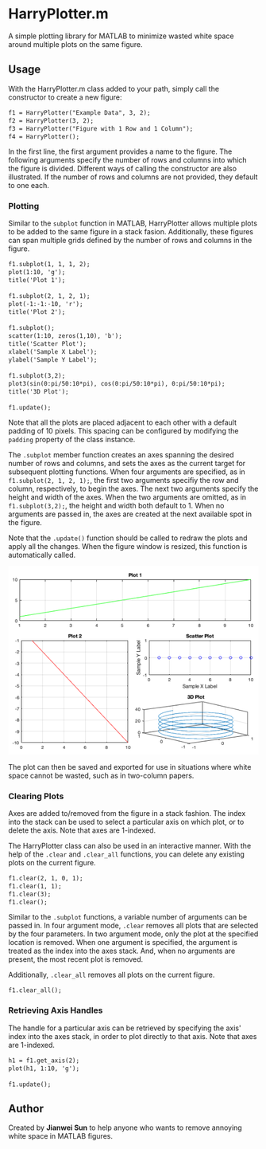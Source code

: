 # HarryPlotter.m
A simple plotting library for MATLAB to minimize wasted white space around multiple plots on the same figure. 

## Usage
With the HarryPlotter.m class added to your path, simply call the constructor to create a new figure:

```
f1 = HarryPlotter("Example Data", 3, 2);
f2 = HarryPlotter(3, 2);
f3 = HarryPlotter("Figure with 1 Row and 1 Column");
f4 = HarryPlotter();
```

In the first line, the first argument provides a name to the figure. The following arguments specify the number of rows and columns into which the figure is divided. Different ways of calling the constructor are also illustrated. If the number of rows and columns are not provided, they default to one each. 

### Plotting
Similar to the `subplot` function in MATLAB, HarryPlotter allows multiple plots to be added to the same figure in a stack fasion. Additionally, these figures can span multiple grids defined by the number of rows and columns in the figure.

```
f1.subplot(1, 1, 1, 2);
plot(1:10, 'g');
title('Plot 1');

f1.subplot(2, 1, 2, 1);
plot(-1:-1:-10, 'r');
title('Plot 2');

f1.subplot();
scatter(1:10, zeros(1,10), 'b');
title('Scatter Plot');
xlabel('Sample X Label');
ylabel('Sample Y Label');

f1.subplot(3,2);
plot3(sin(0:pi/50:10*pi), cos(0:pi/50:10*pi), 0:pi/50:10*pi);
title('3D Plot');

f1.update();
```

Note that all the plots are placed adjacent to each other with a default padding of 10 pixels. This spacing can be configured by modifying the `padding` property of the class instance. 

The `.subplot` member function creates an axes spanning the desired number of rows and columns, and sets the axes as the current target for subsequent plotting functions. When four arguments are specified, as in `f1.subplot(2, 1, 2, 1);`, the first two arguments specifiy the row and column, respectively, to begin the axes. The next two arguments specify the height and width of the axes. When the two arguments are omitted, as in `f1.subplot(3,2);`, the height and width both default to 1. When no arguments are passed in, the axes are created at the next available spot in the figure. 

Note that the `.update()` function should be called to redraw the plots and apply all the changes. When the figure window is resized, this function is automatically called. 

![Sample plot](samplePlot.png)

The plot can then be saved and exported for use in situations where white space cannot be wasted, such as in two-column papers. 

### Clearing Plots
Axes are added to/removed from the figure in a stack fashion. The index into the stack can be used to select a particular axis on which plot, or to delete the axis. Note that axes are 1-indexed. 

The HarryPlotter class can also be used in an interactive manner. With the help of the `.clear` and `.clear_all` functions, you can delete any existing plots on the current figure. 

```
f1.clear(2, 1, 0, 1);
f1.clear(1, 1);
f1.clear(3);
f1.clear();
```

Similar to the `.subplot` functions, a variable number of arguments can be passed in. In four argument mode, `.clear` removes all plots that are selected by the four parameters. In two argument mode, only the plot at the specified location is removed. When one argument is specified, the argument is treated as the index into the axes stack. And, when no arguments are present, the most recent plot is removed. 

Additionally, `.clear_all` removes all plots on the current figure.

```
f1.clear_all();
```

### Retrieving Axis Handles
The handle for a particular axis can be retrieved by specifying the axis' index into the axes stack, in order to plot directly to that axis. Note that axes are 1-indexed.

```
h1 = f1.get_axis(2);
plot(h1, 1:10, 'g');

f1.update();
```

## Author
Created by **Jianwei Sun** to help anyone who wants to remove annoying white space in MATLAB figures.